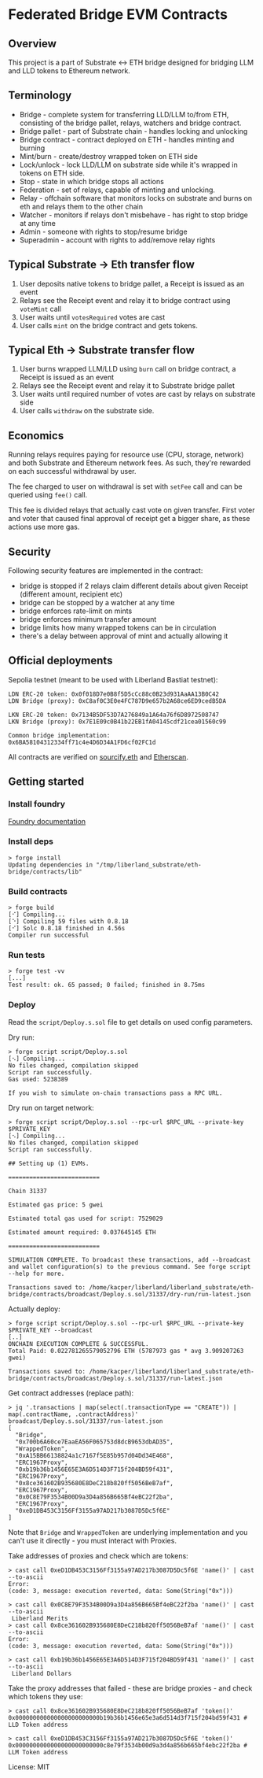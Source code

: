 # Federated Bridge EVM Contracts

## Overview

This project is a part of Substrate <-> ETH bridge designed for bridging LLM and
LLD tokens to Ethereum network.

## Terminology

* Bridge - complete system for transferring LLD/LLM to/from ETH, consisting of the bridge
  pallet, relays, watchers and bridge contract.
* Bridge pallet - part of Substrate chain - handles locking and unlocking
* Bridge contract - contract deployed on ETH - handles minting and burning
* Mint/burn - create/destroy wrapped token on ETH side
* Lock/unlock - lock LLD/LLM on substrate side while it's wrapped in tokens on ETH side.
* Stop - state in which bridge stops all actions
* Federation - set of relays, capable of minting and unlocking.
* Relay - offchain software that monitors locks on substrate and burns on eth and relays them to
  the other chain
* Watcher - monitors if relays don't misbehave - has right to stop bridge at any time
* Admin - someone with rights to stop/resume bridge
* Superadmin - account with rights to add/remove relay rights

## Typical Substrate -> Eth transfer flow

1. User deposits native tokens to bridge pallet, a Receipt is issued as an event
2. Relays see the Receipt event and relay it to bridge contract using `voteMint` call
3. User waits until `votesRequired` votes are cast
4. User calls `mint` on the bridge contract and gets tokens.

## Typical Eth -> Substrate transfer flow

1. User burns wrapped LLM/LLD using `burn` call on bridge contract, a Receipt is
   issued as an event
2. Relays see the Receipt event and relay it to Substrate bridge pallet
3. User waits until required number of votes are cast by relays on substrate side
4. User calls `withdraw` on the substrate side.

## Economics

Running relays requires paying for resource use (CPU, storage, network) and
both Substrate and Ethereum network fees. As such, they're rewarded on each
successful withdrawal by user.

The fee charged to user on withdrawal is set with `setFee` call and can be
queried using `fee()` call.

This fee is divided relays that actually cast vote on given transfer. First
voter and voter that caused final approval of receipt get a bigger share, as
these actions use more gas.

## Security

Following security features are implemented in the contract:
* bridge is stopped if 2 relays claim different details about given Receipt (different amount,
  recipient etc)
* bridge can be stopped by a watcher at any time
* bridge enforces rate-limit on mints
* bridge enforces minimum transfer amount
* bridge limits how many wrapped tokens can be in circulation
* there's a delay between approval of mint and actually allowing it

## Official deployments

Sepolia testnet (meant to be used with Liberland Bastiat testnet):

```
LDN ERC-20 token: 0x0f018D7e0B8f5D5cCc88c0B23d931AaAA13B0C42
LDN Bridge (proxy): 0xC8af0C3E0e4FC787D9e657b2A68ce6ED9cedB5DA

LKN ERC-20 token: 0x7134B5DF53D7A276849a1A64a76f6D8972508747
LKN Bridge (proxy): 0x7E1E09c0B41b22EB1fA04145cdf21cea01560c99

Common bridge implementation: 0x6BA58104312334ff71c4e4D6D34A1FD6cf02FC1d
```

All contracts are verified on [sourcify.eth](https://sourcify.dev/) and [Etherscan](https://sepolia.etherscan.io/).

## Getting started

### Install foundry

[Foundry documentation](https://book.getfoundry.sh/getting-started/installation)

### Install deps

```
> forge install
Updating dependencies in "/tmp/liberland_substrate/eth-bridge/contracts/lib"
```

### Build contracts

```
> forge build
[⠊] Compiling...
[⠑] Compiling 59 files with 0.8.18
[⠊] Solc 0.8.18 finished in 4.56s
Compiler run successful
```

### Run tests

```
> forge test -vv
[...]
Test result: ok. 65 passed; 0 failed; finished in 8.75ms
```

### Deploy

Read the `script/Deploy.s.sol` file to get details on used config parameters.

Dry run:
```
> forge script script/Deploy.s.sol
[⠢] Compiling...
No files changed, compilation skipped
Script ran successfully.
Gas used: 5238389

If you wish to simulate on-chain transactions pass a RPC URL.
```

Dry run on target network:
```
> forge script script/Deploy.s.sol --rpc-url $RPC_URL --private-key $PRIVATE_KEY
[⠢] Compiling...
No files changed, compilation skipped
Script ran successfully.

## Setting up (1) EVMs.

==========================

Chain 31337

Estimated gas price: 5 gwei

Estimated total gas used for script: 7529029

Estimated amount required: 0.037645145 ETH

==========================

SIMULATION COMPLETE. To broadcast these transactions, add --broadcast and wallet configuration(s) to the previous command. See forge script --help for more.

Transactions saved to: /home/kacper/liberland/liberland_substrate/eth-bridge/contracts/broadcast/Deploy.s.sol/31337/dry-run/run-latest.json
```

Actually deploy:
```
> forge script script/Deploy.s.sol --rpc-url $RPC_URL --private-key $PRIVATE_KEY --broadcast
[..]
ONCHAIN EXECUTION COMPLETE & SUCCESSFUL.
Total Paid: 0.022781265579052796 ETH (5787973 gas * avg 3.909207263 gwei)

Transactions saved to: /home/kacper/liberland/liberland_substrate/eth-bridge/contracts/broadcast/Deploy.s.sol/31337/run-latest.json
```

Get contract addresses (replace path):
```
> jq '.transactions | map(select(.transactionType == "CREATE")) | map(.contractName, .contractAddress)' broadcast/Deploy.s.sol/31337/run-latest.json
[
  "Bridge",
  "0x700b6A60ce7EaaEA56F065753d8dcB9653dbAD35",
  "WrappedToken",
  "0xA15BB66138824a1c7167f5E85b957d04Dd34E468",
  "ERC1967Proxy",
  "0xb19b36b1456E65E3A6D514D3F715f204BD59f431",
  "ERC1967Proxy",
  "0x8ce361602B935680E8DeC218b820ff5056BeB7af",
  "ERC1967Proxy",
  "0x0C8E79F3534B00D9a3D4a856B665Bf4eBC22f2ba",
  "ERC1967Proxy",
  "0xeD1DB453C3156Ff3155a97AD217b3087D5Dc5f6E"
]
```
Note that `Bridge` and `WrappedToken` are underlying implementation and you can't use it directly - you must interact with Proxies.

Take addresses of proxies and check which are tokens:
```
> cast call 0xeD1DB453C3156Ff3155a97AD217b3087D5Dc5f6E 'name()' | cast --to-ascii
Error: 
(code: 3, message: execution reverted, data: Some(String("0x")))

> cast call 0x0C8E79F3534B00D9a3D4a856B665Bf4eBC22f2ba 'name()' | cast --to-ascii
 Liberland Merits
> cast call 0x8ce361602B935680E8DeC218b820ff5056BeB7af 'name()' | cast --to-ascii
Error: 
(code: 3, message: execution reverted, data: Some(String("0x")))

> cast call 0xb19b36b1456E65E3A6D514D3F715f204BD59f431 'name()' | cast --to-ascii
 Liberland Dollars
```

Take the proxy addresses that failed - these are bridge proxies - and check which tokens they use:
```
> cast call 0x8ce361602B935680E8DeC218b820ff5056BeB7af 'token()'
0x000000000000000000000000b19b36b1456e65e3a6d514d3f715f204bd59f431 # LLD Token address

> cast call 0xeD1DB453C3156Ff3155a97AD217b3087D5Dc5f6E 'token()'
0x0000000000000000000000000c8e79f3534b00d9a3d4a856b665bf4ebc22f2ba # LLM Token address
```

License: MIT
